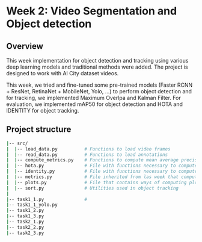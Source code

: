 # Week 2: Video Segmentation and Object detection

## Overview

This week implementation for object detection and tracking using various deep learning models and traditional methods were added. The project is designed to work with AI City dataset videos. 

This week, we tried and fine-tuned some pre-trained models (Faster RCNN + ResNet, RetinaNet + MobileNet, Yolo, ...) to perform object detection and for tracking, we implemented Maximum Overlpa and Kalman Filter. For evaluation, we implemented mAP50 for object detection and HOTA and IDENTITY for object tracking.

## Project structure

```bash
|-- src/
|  |-- load_data.py          # Functions to load video frames
|  |-- read_data.py          # Functions to load annotations
|  |-- compute_metrics.py    # Functions to compute mean average precision and other metrics
|  |-- hota.py               # File with functions necessary to compute HOTA metric
|  |-- identity.py           # File with functions necessary to compute IDENTITY metric
|  |-- metrics.py            # File inherited from las week that computes metrics (as mAP)
|  |-- plots.py              # File that contains ways of computing plots
|  |-- sort.py               # Utilities used in object tracking
|
|-- task1_1.py               # 
|-- task1_1_yolo.py
|-- task1_2.py
|-- task1_3.py
|-- task2_1.py
|-- task2_2.py
|-- task2_3.py
```
